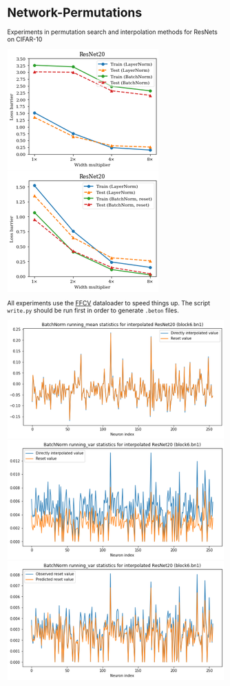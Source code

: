# Network-Permutations

Experiments in permutation search and interpolation methods for ResNets on CIFAR-10

![LayerNorm vs BatchNorm without reset](figures/fig2.jpg)
![LayerNorm vs BatchNorm with reset](figures/fig3.jpg)

All experiments use the [FFCV](https://github.com/libffcv/ffcv) dataloader to speed things up.
The script `write.py` should be run first in order to generate `.beton` files.

![](figures/fig4.png)
![](figures/fig5.png)
![](figures/fig20.png)
